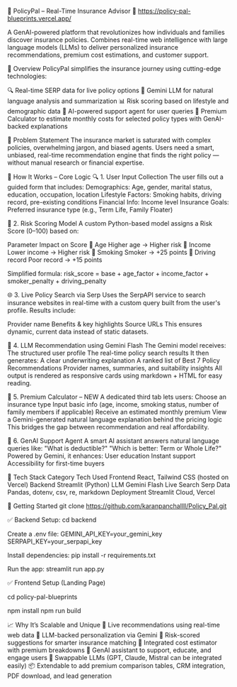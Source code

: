 
🧠 PolicyPal – Real-Time Insurance Advisor
🔗 https://policy-pal-blueprints.vercel.app/

A GenAI-powered platform that revolutionizes how individuals and families discover insurance policies.
Combines real-time web intelligence with large language models (LLMs) to deliver personalized insurance recommendations, premium cost estimations, and customer support.

🌟 Overview
PolicyPal simplifies the insurance journey using cutting-edge technologies:

🔍 Real-time SERP data for live policy options
🤖 Gemini LLM for natural language analysis and summarization
📊 Risk scoring based on lifestyle and demographic data
💬 AI-powered support agent for user queries
💸 Premium Calculator to estimate monthly costs for selected policy types with GenAI-backed explanations

🎯 Problem Statement
The insurance market is saturated with complex policies, overwhelming jargon, and biased agents.
Users need a smart, unbiased, real-time recommendation engine that finds the right policy — without manual research or financial expertise.

🧠 How It Works – Core Logic
🔍 1. User Input Collection
The user fills out a guided form that includes:
Demographics: Age, gender, marital status, education, occupation, location
Lifestyle Factors: Smoking habits, driving record, pre-existing conditions
Financial Info: Income level
Insurance Goals: Preferred insurance type (e.g., Term Life, Family Floater)

🧮 2. Risk Scoring Model
A custom Python-based model assigns a Risk Score (0–100) based on:

Parameter	Impact on Score
🔢 Age	Higher age → Higher risk
💸 Income	Lower income → Higher risk
🚬 Smoking	Smoker → +25 points
🚗 Driving record	Poor record → +15 points

Simplified formula:
risk_score = base + age_factor + income_factor + smoker_penalty + driving_penalty

🌐 3. Live Policy Search via Serp
Uses the SerpAPI service to search insurance websites in real-time with a custom query built from the user's profile. Results include:

Provider name
Benefits & key highlights
Source URLs
This ensures dynamic, current data instead of static datasets.

🤖 4. LLM Recommendation using Gemini Flash
The Gemini model receives:
The structured user profile
The real-time policy search results
It then generates:
A clear underwriting explanation
A ranked list of Best 7 Policy Recommendations
Provider names, summaries, and suitability insights
All output is rendered as responsive cards using markdown + HTML for easy reading.

💸 5. Premium Calculator – NEW
A dedicated third tab lets users:
Choose an insurance type
Input basic info (age, income, smoking status, number of family members if applicable)
Receive an estimated monthly premium
View a Gemini-generated natural language explanation behind the pricing logic
This bridges the gap between recommendation and real affordability.

💬 6. GenAI Support Agent
A smart AI assistant answers natural language queries like:
"What is deductible?"
"Which is better: Term or Whole Life?"
Powered by Gemini, it enhances:
User education
Instant support
Accessibility for first-time buyers

🔐 Tech Stack
Category	Tech Used
Frontend	React, Tailwind CSS (hosted on Vercel)
Backend	Streamlit (Python)
LLM	Gemini Flash
Live Search	Serp
Data	Pandas, dotenv, csv, re, markdown
Deployment	Streamlit Cloud, Vercel

🚀 Getting Started
git clone https://github.com/karanpanchallll/Policy_Pal.git

✅ Backend Setup:
cd backend

Create a .env file:
GEMINI_API_KEY=your_gemini_key
SERPAPI_KEY=your_serpapi_key

Install dependencies:
pip install -r requirements.txt

Run the app:
streamlit run app.py

✅ Frontend Setup (Landing Page)

cd policy-pal-blueprints

npm install
npm run build

📈 Why It’s Scalable and Unique
🔁 Live recommendations using real-time web data
🤖 LLM-backed personalization via Gemini
🧠 Risk-scored suggestions for smarter insurance matching
💸 Integrated cost estimator with premium breakdowns
💬 GenAI assistant to support, educate, and engage users
🔄 Swappable LLMs (GPT, Claude, Mistral can be integrated easily)
📦 Extendable to add premium comparison tables, CRM integration, PDF download, and lead generation
